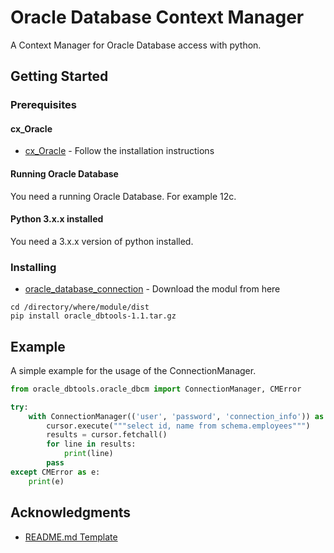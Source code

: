 # Oracle Database Context Manager

A Context Manager for Oracle Database access with python.

## Getting Started

### Prerequisites

#### cx_Oracle

* [cx_Oracle](https://github.com/oracle/python-cx_Oracle) - Follow the installation instructions

#### Running Oracle Database

You need a running Oracle Database. For example 12c.

#### Python 3.x.x installed

You need a 3.x.x version of python installed.

### Installing

* [oracle_database_connection](https://github.com/dominikstraessle/python_stuff/blob/master/oracle_database/dist/oracle_database_connection-1.0.tar.gz) - Download the modul from here

```shell
cd /directory/where/module/dist
pip install oracle_dbtools-1.1.tar.gz
```

## Example

A simple example for the usage of the ConnectionManager.


```python
from oracle_dbtools.oracle_dbcm import ConnectionManager, CMError

try:
    with ConnectionManager(('user', 'password', 'connection_info')) as cursor:
        cursor.execute("""select id, name from schema.employees""")
        results = cursor.fetchall()
        for line in results:
            print(line)
        pass
except CMError as e:
    print(e)
```

## Acknowledgments

* [README.md Template](https://gist.github.com/PurpleBooth/109311bb0361f32d87a2)